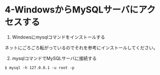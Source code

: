 # 4-WindowsからMySQLサーバにアクセスする

1. Windowsにmysqlコマンドをインストールする

ネットにごろごろ転がっているのでそれを参考にインストールしてください。

2. mysqlコマンドでMySQLサーバに接続する
```
$ mysql -h 127.0.0.1 -u root -p
```
